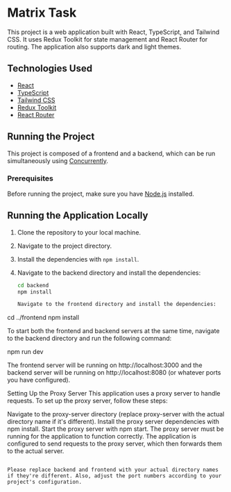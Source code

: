 # Matrix Task

This project is a web application built with React, TypeScript, and Tailwind CSS. It uses Redux Toolkit for state management and React Router for routing. The application also supports dark and light themes.

## Technologies Used

- [React](https://reactjs.org/)
- [TypeScript](https://www.typescriptlang.org/)
- [Tailwind CSS](https://tailwindcss.com/)
- [Redux Toolkit](https://redux-toolkit.js.org/)
- [React Router](https://reactrouter.com/)

## Running the Project

This project is composed of a frontend and a backend, which can be run simultaneously using [Concurrently](https://www.npmjs.com/package/concurrently).

### Prerequisites

Before running the project, make sure you have [Node.js](https://nodejs.org/) installed.

## Running the Application Locally

1. Clone the repository to your local machine.
2. Navigate to the project directory.
3. Install the dependencies with `npm install`.
4. Navigate to the backend directory and install the dependencies:

   ```bash
   cd backend
   npm install

   Navigate to the frontend directory and install the dependencies:
   ```

cd ../frontend
npm install

To start both the frontend and backend servers at the same time, navigate to the backend directory and run the following command:

npm run dev

The frontend server will be running on http://localhost:3000 and the backend server will be running on http://localhost:8080 (or whatever ports you have configured).

Setting Up the Proxy Server
This application uses a proxy server to handle requests. To set up the proxy server, follow these steps:

Navigate to the proxy-server directory (replace proxy-server with the actual directory name if it's different).
Install the proxy server dependencies with npm install.
Start the proxy server with npm start.
The proxy server must be running for the application to function correctly. The application is configured to send requests to the proxy server, which then forwards them to the actual server.

```

Please replace backend and frontend with your actual directory names if they're different. Also, adjust the port numbers according to your project's configuration.
```
